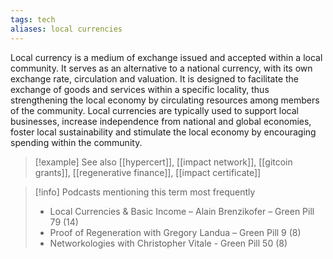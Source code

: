 ```yaml
---
tags: tech
aliases: local currencies
---
```


Local currency is a medium of exchange issued and accepted within a local community. It serves as an alternative to a national currency, with its own exchange rate, circulation and valuation. It is designed to facilitate the exchange of goods and services within a specific locality, thus strengthening the local economy by circulating resources among members of the community. Local currencies are typically used to support local businesses, increase independence from national and global economies, foster local sustainability and stimulate the local economy by encouraging spending within the community.

> [!example] See also
> [[hypercert]], [[impact network]], [[gitcoin grants]], [[regenerative finance]], [[impact certificate]]

> [!info] Podcasts mentioning this term most frequently
> * Local Currencies & Basic Income – Alain Brenzikofer – Green Pill 79 (14)
> * Proof of Regeneration with Gregory Landua – Green Pill 9 (8)
> * Networkologies with Christopher Vitale - Green Pill 50 (8)